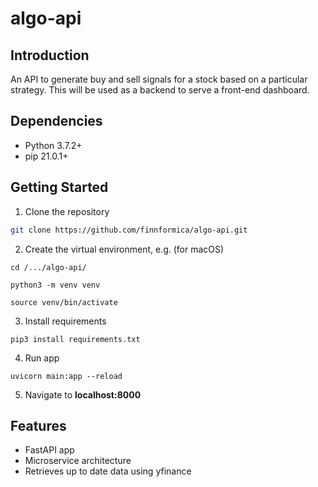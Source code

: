 # algo-api

## Introduction

An API to generate buy and sell signals for a stock based on a particular strategy. This will be used as a backend to serve a front-end dashboard.

## Dependencies

- Python 3.7.2+
- pip 21.0.1+

## Getting Started

1. Clone the repository

```bash
git clone https://github.com/finnformica/algo-api.git
```

2. Create the virtual environment, e.g. (for macOS)

```
cd /.../algo-api/
```

```
python3 -m venv venv
```

```
source venv/bin/activate
```

3. Install requirements

```
pip3 install requirements.txt
```

4. Run app

```
uvicorn main:app --reload
```

5. Navigate to **localhost:8000**

## Features

- FastAPI app
- Microservice architecture
- Retrieves up to date data using yfinance
